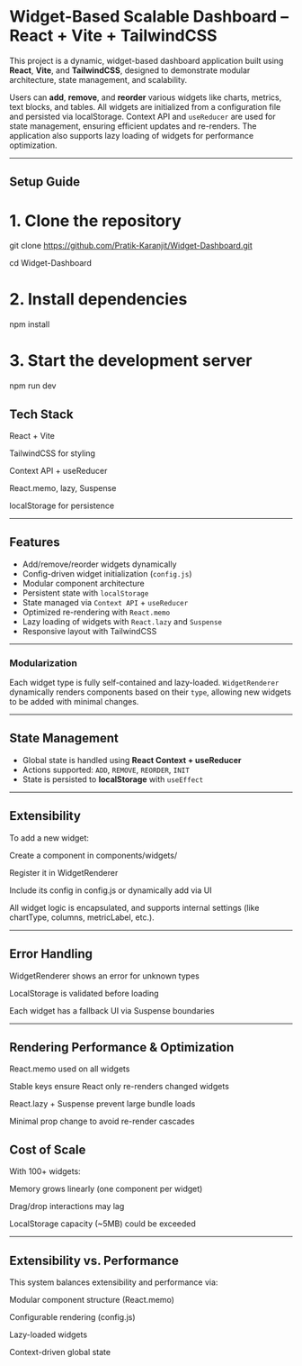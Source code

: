 # Widget-Based Scalable Dashboard – React + Vite + TailwindCSS

This project is a dynamic, widget-based dashboard application built using **React**, **Vite**, and **TailwindCSS**, designed to demonstrate modular architecture, state management, and scalability.

Users can **add**, **remove**, and **reorder** various widgets like charts, metrics, text blocks, and tables. All widgets are initialized from a configuration file and persisted via localStorage. Context API and `useReducer` are used for state management, ensuring efficient updates and re-renders. The application also supports lazy loading of widgets for performance optimization.

---

## Setup Guide

# 1. Clone the repository

git clone https://github.com/Pratik-Karanjit/Widget-Dashboard.git

cd Widget-Dashboard

# 2. Install dependencies

npm install

# 3. Start the development server

npm run dev

## Tech Stack

React + Vite

TailwindCSS for styling

Context API + useReducer

React.memo, lazy, Suspense

localStorage for persistence

---

## Features

- Add/remove/reorder widgets dynamically
- Config-driven widget initialization (`config.js`)
- Modular component architecture
- Persistent state with `localStorage`
- State managed via `Context API` + `useReducer`
- Optimized re-rendering with `React.memo`
- Lazy loading of widgets with `React.lazy` and `Suspense`
- Responsive layout with TailwindCSS

---

### Modularization

Each widget type is fully self-contained and lazy-loaded. `WidgetRenderer` dynamically renders components based on their `type`, allowing new widgets to be added with minimal changes.

---

## State Management

- Global state is handled using **React Context + useReducer**
- Actions supported: `ADD`, `REMOVE`, `REORDER`, `INIT`
- State is persisted to **localStorage** with `useEffect`

---

## Extensibility

To add a new widget:

Create a component in components/widgets/

Register it in WidgetRenderer

Include its config in config.js or dynamically add via UI

All widget logic is encapsulated, and supports internal settings (like chartType, columns, metricLabel, etc.).

---

## Error Handling

WidgetRenderer shows an error for unknown types

LocalStorage is validated before loading

Each widget has a fallback UI via Suspense boundaries

---

## Rendering Performance & Optimization

React.memo used on all widgets

Stable keys ensure React only re-renders changed widgets

React.lazy + Suspense prevent large bundle loads

Minimal prop change to avoid re-render cascades

## Cost of Scale

With 100+ widgets:

Memory grows linearly (one component per widget)

Drag/drop interactions may lag

LocalStorage capacity (~5MB) could be exceeded

---

## Extensibility vs. Performance

This system balances extensibility and performance via:

Modular component structure (React.memo)

Configurable rendering (config.js)

Lazy-loaded widgets

Context-driven global state

